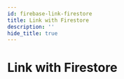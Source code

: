 ```yaml
---
id: firebase-link-firestore
title: Link with Firestore
description: ''
hide_title: true
---
```


# Link with Firestore
